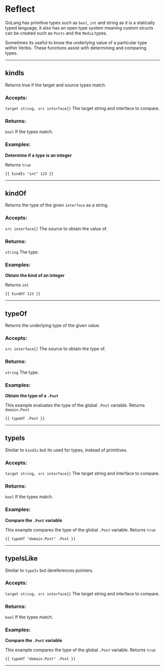 # Reflect

GoLang has primitive types such as `bool`, `int` and string as it is a statically typed language, it also
has an open type system meaning custom structs can be created such as `Posts` and the `Media` types.

Sometimes its useful to know the underlying value of a particular type within Verbis. These functions
assist with determining and comparing types. 

___

## kindIs

Returns true if the target and source types match.

### Accepts: 

`target string, src interface{}` The target string and interface to compare.

### Returns:

`bool` If the types match.

### Examples:

**Determine if a type is an integer**

Returns `true`

```gotemplate
{{ kindIs "int" 123 }}
```

___

## kindOf

Returns the type of the given `interface` as a string.

### Accepts: 

`src interface{}` The source to obtain the value of.

### Returns:

`string` The type.

### Examples:

**Obtain the kind of an integer**

Returns `int`

```gotemplate
{{ kindOf 123 }}
```

___

## typeOf

Returns the underlying type of the given value.

### Accepts: 

`src interface{}` The source to obtain the type of.

### Returns:

`string` The type.

### Examples:

**Obtain the type of a `.Post`**

This example evaluates the type of the global `.Post` variable.
Returns `domain.Post`

```gotemplate
{{ typeOf .Post }}
```

___

## typeIs

Similar to `kindIs` but its used for types, instead of primitives.

### Accepts: 

`target string, src interface{}` The target string and interface to compare.

### Returns:

`bool` If the types match.

### Examples:

**Compare the `.Post` variable**

This example compares the type of the global `.Post` variable.
Returns `true`

```gotemplate
{{ typeOf "domain.Post" .Post }}
```

___

## typeIsLike

Similar to `typeIs` but dereferences pointers.

### Accepts: 

`target string, src interface{}` The target string and interface to compare.

### Returns:

`bool` If the types match.

### Examples:

**Compare the `.Post` variable**

This example compares the type of the global `.Post` variable.
Returns `true`

```gotemplate
{{ typeOf "domain.Post" .Post }}
```

___